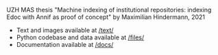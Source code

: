 
UZH MAS thesis "Machine indexing of institutional repositories: indexing Edoc with Annif as proof of concept" by Maximilian Hindermann, 2021

- Text and images available at [/text/](https://github.com/MHindermann/mas/tree/main/text)
- Python codebase and data available at [/files/](https://github.com/MHindermann/mas/tree/main/files)
- Documentation available at [/docs/](https://github.com/MHindermann/mas/tree/main/docs)
